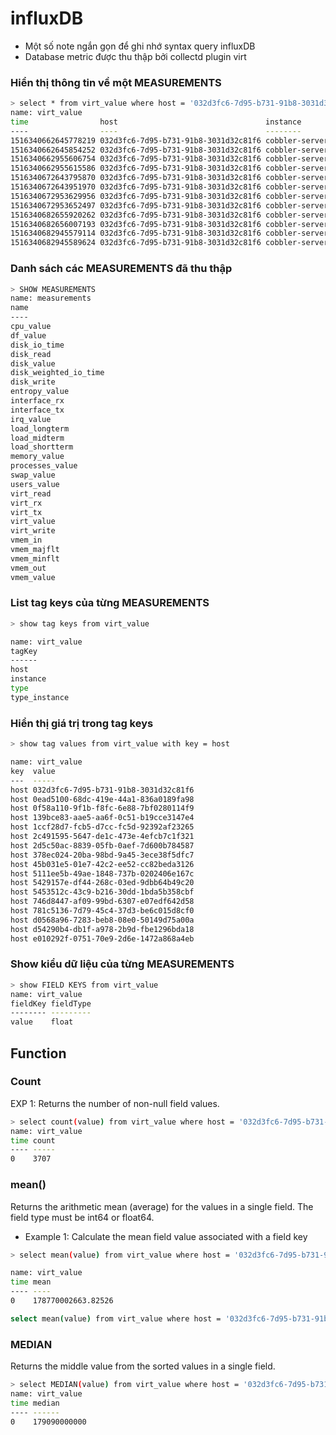 # influxDB 

- Một số note ngắn gọn để ghi nhớ syntax query influxDB 
- Database metric được thu thập bởi collectd plugin virt 


### Hiển thị thông tin về một MEASUREMENTS

```sh
> select * from virt_value where host = '032d3fc6-7d95-b731-91b8-3031d32c81f6' and (time > now() - 1m) and type = 'virt_vcpu'
name: virt_value
time                host                                 instance       type      type_instance value
----                ----                                 --------       ----      ------------- -----
1516340662645778219 032d3fc6-7d95-b731-91b8-3031d32c81f6 cobbler-server virt_vcpu 0             103230000000
1516340662645854252 032d3fc6-7d95-b731-91b8-3031d32c81f6 cobbler-server virt_vcpu 1             184140000000
1516340662955606754 032d3fc6-7d95-b731-91b8-3031d32c81f6 cobbler-server virt_vcpu 0             103230000000
1516340662955615586 032d3fc6-7d95-b731-91b8-3031d32c81f6 cobbler-server virt_vcpu 1             184140000000
1516340672643795870 032d3fc6-7d95-b731-91b8-3031d32c81f6 cobbler-server virt_vcpu 0             103230000000
1516340672643951970 032d3fc6-7d95-b731-91b8-3031d32c81f6 cobbler-server virt_vcpu 1             184140000000
1516340672953629956 032d3fc6-7d95-b731-91b8-3031d32c81f6 cobbler-server virt_vcpu 0             103230000000
1516340672953652497 032d3fc6-7d95-b731-91b8-3031d32c81f6 cobbler-server virt_vcpu 1             184140000000
1516340682655920262 032d3fc6-7d95-b731-91b8-3031d32c81f6 cobbler-server virt_vcpu 0             103240000000
1516340682656007193 032d3fc6-7d95-b731-91b8-3031d32c81f6 cobbler-server virt_vcpu 1             184150000000
1516340682945579114 032d3fc6-7d95-b731-91b8-3031d32c81f6 cobbler-server virt_vcpu 0             103240000000
1516340682945589624 032d3fc6-7d95-b731-91b8-3031d32c81f6 cobbler-server virt_vcpu 1             184150000000
```

### Danh sách các MEASUREMENTS đã thu thập 

```sh 
> SHOW MEASUREMENTS
name: measurements
name
----
cpu_value
df_value
disk_io_time
disk_read
disk_value
disk_weighted_io_time
disk_write
entropy_value
interface_rx
interface_tx
irq_value
load_longterm
load_midterm
load_shortterm
memory_value
processes_value
swap_value
users_value
virt_read
virt_rx
virt_tx
virt_value
virt_write
vmem_in
vmem_majflt
vmem_minflt
vmem_out
vmem_value
```
 

### List tag keys của từng MEASUREMENTS

```sh 
> show tag keys from virt_value

name: virt_value
tagKey
------
host
instance
type
type_instance
```

### Hiển thị giá trị trong tag keys 

```sh 
> show tag values from virt_value with key = host 

name: virt_value
key  value
---  -----
host 032d3fc6-7d95-b731-91b8-3031d32c81f6
host 0ead5100-68dc-419e-44a1-836a0189fa98
host 0f58a110-9f1b-f8fc-6e88-7bf0280114f9
host 139bce83-aae5-aa6f-0c51-b19cce3147e4
host 1ccf28d7-fcb5-d7cc-fc5d-92392af23265
host 2c491595-5647-de1c-473e-4efcb7c1f321
host 2d5c50ac-8839-05fb-0aef-7d600b784587
host 378ec024-20ba-98bd-9a45-3ece38f5dfc7
host 45b031e5-01e7-42c2-ee52-cc82beda3126
host 5111ee5b-49ae-1848-737b-0202406e167c
host 5429157e-df44-268c-03ed-9dbb64b49c20
host 5453512c-43c9-b216-30dd-1bda5b358cbf
host 746d8447-af09-99bd-6307-e07edf642d58
host 781c5136-7d79-45c4-37d3-be6c015d8cf0
host d0568a96-7283-beb8-08e0-50149d75a00a
host d54290b4-db1f-a978-2b9d-fbe1296bda18
host e010292f-0751-70e9-2d6e-1472a868a4eb
``` 
### Show kiểu dữ liệu của từng MEASUREMENTS

```sh
> show FIELD KEYS from virt_value
name: virt_value
fieldKey fieldType
-------- ---------
value    float
```

## Function 

### Count 

EXP 1: Returns the number of non-null field values.

```sh
> select count(value) from virt_value where host = '032d3fc6-7d95-b731-91b8-3031d32c81f6' and type = 'virt_vcpu' and type_instance = '1'
name: virt_value
time count
---- -----
0    3707
```

### mean()

Returns the arithmetic mean (average) for the values in a single field. The field type must be int64 or float64.

- Example 1: Calculate the mean field value associated with a field key

```sh 
> select mean(value) from virt_value where host = '032d3fc6-7d95-b731-91b8-3031d32c81f6' and type = 'virt_vcpu' and type_instance = '1'

name: virt_value
time mean
---- ----
0    178770002663.82526
```

```sh 
select mean(value) from virt_value where host = '032d3fc6-7d95-b731-91b8-3031d32c81f6' and type = 'virt_vcpu' and type_instance = '1'group by time(10s)
```

### MEDIAN

Returns the middle value from the sorted values in a single field.

```sh
> select MEDIAN(value) from virt_value where host = '032d3fc6-7d95-b731-91b8-3031d32c81f6' and type = 'virt_vcpu' and type_instance = '1'
name: virt_value
time median
---- ------
0    179090000000
```
